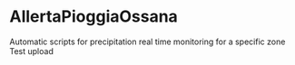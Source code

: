 # AllertaPioggiaOssana
Automatic scripts for precipitation real time monitoring for a specific zone
Test upload
